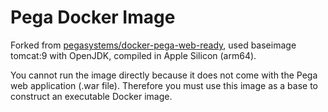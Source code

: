 Pega Docker Image
===========

Forked from [pegasystems/docker-pega-web-ready](https://github.com/pegasystems/docker-pega-web-ready), used baseimage tomcat:9 with OpenJDK, compiled in Apple Silicon (arm64).

You cannot run the image directly because it does not come with the Pega web application (.war file). Therefore you must use this image as a base to construct an executable Docker image.
